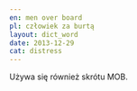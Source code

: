 ```yaml
---
en: men over board
pl: człowiek za burtą
layout: dict_word
date: 2013-12-29
cat: distress
---
```


Używa się również skrótu MOB.

<!-- TODO: uzupełnij -->